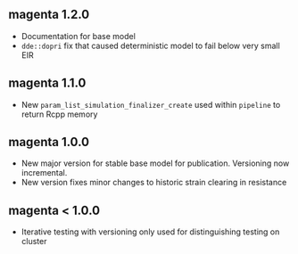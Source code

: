 ## magenta 1.2.0

* Documentation for base model
* `dde::dopri` fix that caused deterministic model to fail below very small EIR

## magenta 1.1.0

* New `param_list_simulation_finalizer_create` used within `pipeline` to return Rcpp memory

## magenta 1.0.0

* New major version for stable base model for publication. Versioning now incremental. 
* New version fixes minor changes to historic strain clearing in resistance

## magenta < 1.0.0

* Iterative testing with versioning only used for distinguishing testing on cluster
